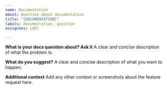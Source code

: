 ```yaml
---
name: Documentation
about: Question about documentation
title: "[DOCUMENTATION]"
labels: documentation, question
assignees: LdDl

---
```


**What is your docs question about? Ask it**
A clear and concise description of what the problem is.

**What do you suggest?**
A clear and concise description of what you want to happen.

**Additional context**
Add any other context or screenshots about the feature request here.

